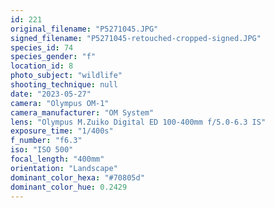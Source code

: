 ```yaml
---
id: 221
original_filename: "P5271045.JPG"
signed_filename: "P5271045-retouched-cropped-signed.JPG"
species_id: 74
species_gender: "f"
location_id: 8
photo_subject: "wildlife"
shooting_technique: null
date: "2023-05-27"
camera: "Olympus OM-1"
camera_manufacturer: "OM System"
lens: "Olympus M.Zuiko Digital ED 100-400mm f/5.0-6.3 IS"
exposure_time: "1/400s"
f_number: "f6.3"
iso: "ISO 500"
focal_length: "400mm"
orientation: "Landscape"
dominant_color_hexa: "#70805d"
dominant_color_hue: 0.2429
---
```

